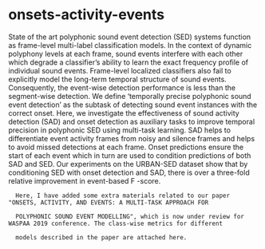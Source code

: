 # onsets-activity-events

State of the art polyphonic sound event detection (SED) systems function as frame-level multi-label classification models. In the
context of dynamic polyphony levels at each frame, sound events interfere with each other which degrade a classifier’s ability to learn the exact frequency profile of individual sound events. Frame-level localized classifiers also fail to explicitly model the long-term temporal structure of sound events. Consequently, the event-wise detection performance is less than the segment-wise detection. We define ‘temporally precise polyphonic sound event detection’ as the subtask of detecting sound event instances with the correct onset. Here, we investigate the effectiveness of sound activity detection (SAD) and onset detection as auxiliary tasks to improve temporal precision in polyphonic SED using multi-task learning. SAD helps to differentiate event activity frames from noisy and silence frames and helps to avoid missed detections at each frame. Onset predictions ensure the start of each event which in turn are used to condition predictions of both SAD and SED. Our experiments on the URBAN-SED dataset show that by conditioning SED with onset detection and SAD, there is over a three-fold relative improvement in event-based F -score.

         
      Here, I have added some extra materials related to our paper "ONSETS, ACTIVITY, AND EVENTS: A MULTI-TASK APPROACH FOR                      
      
      POLYPHONIC SOUND EVENT MODELLING", which is now under review for WASPAA 2019 conference. The class-wise metrics for different    
      
      models described in the paper are attached here.

 

                
                
                
                
                
                
